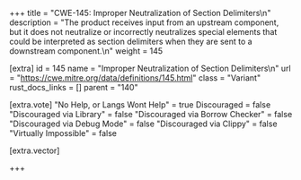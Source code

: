 +++
title = "CWE-145: Improper Neutralization of Section Delimiters\n"
description = "The product receives input from an upstream component, but it does not neutralize or incorrectly neutralizes special elements that could be interpreted as section delimiters when they are sent to a downstream component.\n"
weight = 145

[extra]
id = 145
name = "Improper Neutralization of Section Delimiters\n"
url = "https://cwe.mitre.org/data/definitions/145.html"
class = "Variant"
rust_docs_links = []
parent = "140"

[extra.vote]
"No Help, or Langs Wont Help" = true
Discouraged = false
"Discouraged via Library" = false
"Discouraged via Borrow Checker" = false
"Discouraged via Debug Mode" = false
"Discouraged via Clippy" = false
"Virtually Impossible" = false

[extra.vector]

+++